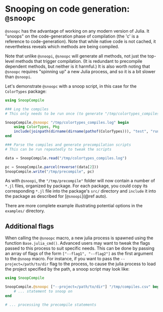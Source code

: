 # Snooping on code generation: `@snoopc`

`@snoopc` has the advantage of working on any modern version of Julia.
It "snoops" on the code-generation phase of compilation (the 'c' is a reference to
code-generation).
Note that while native code is not cached, it nevertheless reveals
which methods are being compiled.

Note that unlike `@snoopi`, `@snoopc` will generate all methods, not just the top-level
methods that trigger compilation.
(It is redundant to precompile dependent methods, but neither is it harmful.)
It is also worth noting that `@snoopc` requires "spinning up" a new Julia process,
and so it is a bit slower than `@snoopi`.

Let's demonstrate `@snoopc` with a snoop script, in this case for the `ColorTypes` package:

```julia
using SnoopCompile

### Log the compiles
# This only needs to be run once (to generate "/tmp/colortypes_compiles.log")

SnoopCompile.@snoopc "/tmp/colortypes_compiles.log" begin
    using ColorTypes, Pkg
    include(joinpath(dirname(dirname(pathof(ColorTypes))), "test", "runtests.jl"))
end

### Parse the compiles and generate precompilation scripts
# This can be run repeatedly to tweak the scripts

data = SnoopCompile.read("/tmp/colortypes_compiles.log")

pc = SnoopCompile.parcel(reverse!(data[2]))
SnoopCompile.write("/tmp/precompile", pc)
```

As with `@snoopi`, the `"/tmp/precompile"` folder will now contain a number of `*.jl` files,
organized by package.
For each package, you could copy its corresponding `*.jl` file into the package's `src/` directory
and `include` it into the package as described for [`@snoopi`](@ref auto).

There are more complete example illustrating potential options in the `examples/` directory.

## Additional flags

When calling the `@snoopc` macro, a new julia process is spawned using the function `Base.julia_cmd()`.
Advanced users may want to tweak the flags passed to this process to suit specific needs.
This can be done by passing an array of flags of the form `["--flag1", "--flag2"]` as the first argument to the `@snoop` macro.
For instance, if you want to pass the `--project=/path/to/dir` flag to the process, to cause the julia process to load the project specified by the path, a snoop script may look like:
```julia
using SnoopCompile

SnoopCompile.@snoopc ["--project=/path/to/dir"] "/tmp/compiles.csv" begin
    # ... statement to snoop on
end

# ... processing the precompile statements
```
